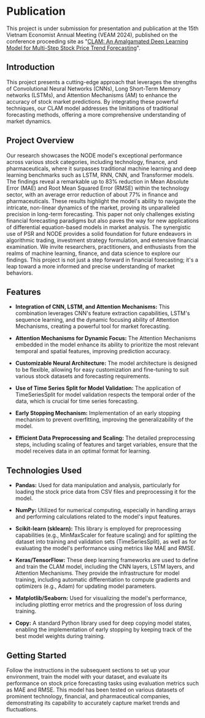# Publication 

This project is under submission for presentation and publication at the 15th Vietnam Economist Annual Meeting (VEAM 2024), published on the conference proceeding site as "[CLAM: An Amalgamated Deep Learning Model
for Multi-Step Stock Price Trend Forecasting]()". 

## Introduction 

This project presents a cutting-edge approach that leverages the strengths of Convolutional Neural Networks (CNNs), Long Short-Term Memory networks (LSTMs), and Attention Mechanisms (AM) to enhance the accuracy of stock market predictions. By integrating these powerful techniques, our CLAM model addresses the limitations of traditional forecasting methods, offering a more comprehensive understanding of market dynamics.

## Project Overview

Our research showcases the NODE model's exceptional performance across various stock categories, including technology, finance, and pharmaceuticals, where it surpasses traditional machine learning and deep learning benchmarks such as LSTM, RNN, CNN, and Transformer models. The findings reveal a remarkable up to 83% reduction in Mean Absolute Error (MAE) and Root Mean Squared Error (RMSE) within the technology sector, with an average error reduction of about 77% in finance and pharmaceuticals. These results highlight the model's ability to navigate the intricate, non-linear dynamics of the market, proving its unparalleled precision in long-term forecasting. This paper not only challenges existing financial forecasting paradigms but also paves the way for new applications of differential equation-based models in market analysis. The synergistic use of PSR and NODE provides a solid foundation for future endeavors in algorithmic trading, investment strategy formulation, and extensive financial examination. We invite researchers, practitioners, and enthusiasts from the realms of machine learning, finance, and data science to explore our findings. This project is not just a step forward in financial forecasting; it's a leap toward a more informed and precise understanding of market behaviors.

## Features

- **Integration of CNN, LSTM, and Attention Mechanisms:** This combination leverages CNN's feature extraction capabilities, LSTM's sequence learning, and the dynamic focusing ability of Attention Mechanisms, creating a powerful tool for market forecasting.

- **Attention Mechanisms for Dynamic Focus:** The Attention Mechanisms embedded in the model enhance its ability to prioritize the most relevant temporal and spatial features, improving prediction accuracy.

- **Customizable Neural Architecture:** The model architecture is designed to be flexible, allowing for easy customization and fine-tuning to suit various stock datasets and forecasting requirements.

- **Use of Time Series Split for Model Validation:** The application of TimeSeriesSplit for model validation respects the temporal order of the data, which is crucial for time series forecasting.

- **Early Stopping Mechanism:** Implementation of an early stopping mechanism to prevent overfitting, improving the generalizability of the model.

- **Efficient Data Preprocessing and Scaling:** The detailed preprocessing steps, including scaling of features and target variables, ensure that the model receives data in an optimal format for learning.
  

## Technologies Used

- **Pandas:** Used for data manipulation and analysis, particularly for loading the stock price data from CSV files and preprocessing it for the model.

- **NumPy:** Utilized for numerical computing, especially in handling arrays and performing calculations related to the model's input features.

- **Scikit-learn (sklearn):** This library is employed for preprocessing capabilities (e.g., MinMaxScaler for feature scaling) and for splitting the dataset into training and validation sets (TimeSeriesSplit), as well as for evaluating the model's performance using metrics like MAE and RMSE.

- **Keras/TensorFlow:** These deep learning frameworks are used to define and train the CLAM model, including the CNN layers, LSTM layers, and Attention Mechanisms. They provide the infrastructure for model training, including automatic differentiation to compute gradients and optimizers (e.g., Adam) for updating model parameters.

- **Matplotlib/Seaborn:** Used for visualizing the model's performance, including plotting error metrics and the progression of loss during training.

- **Copy:** A standard Python library used for deep copying model states, enabling the implementation of early stopping by keeping track of the best model weights during training.


## Getting Started

Follow the instructions in the subsequent sections to set up your environment, train the model with your dataset, and evaluate its performance on stock price forecasting tasks using evaluation metrics such as MAE and RMSE. This model has been tested on various datasets of prominent technology, financial, and pharmaceutical companies, demonstrating its capability to accurately capture market trends and fluctuations.
